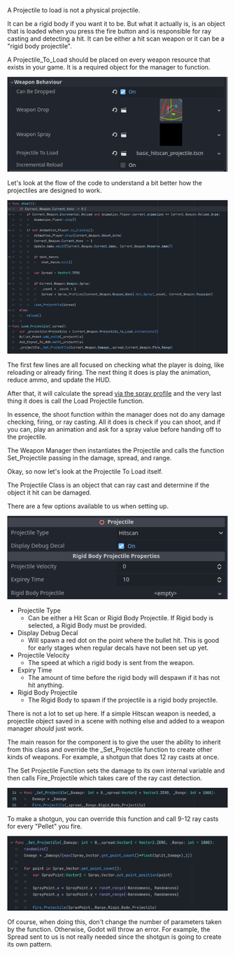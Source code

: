 A Projectile to load is not a physical projectile.

It can be a rigid body if you want it to be. But what it actually is, is an object that is loaded when you press the fire button and is responsible for ray casting and detecting a hit. It can be either a hit scan weapon or it can be a "rigid body projectile".

A Projectile_To_Load should be placed on every weapon resource that exists in your game. It is a required object for the manager to function.

![It is found under weapon behaviour](images/weapon_behavior.png)

Let's look at the flow of the code to understand a bit better how the projectiles are designed to work.

![The Shoot Function](images/shoot_code.png)

The first few lines are all focused on checking what the player is doing, like reloading or already firing. The next thing it does is play the animation, reduce ammo, and update the HUD.

After that, it will calculate the spread [via the spray profile](Spray_Profile.md) and the very last thing it does is call the Load Projectile function.

In essence, the shoot function within the manager does not do any damage checking, firing, or ray casting. All it does is check if you can shoot, and if you can, play an animation and ask for a spray value before handing off to the projectile.

The Weapon Manager then instantiates the Projectile and calls the function Set_Projectile passing in the damage, spread, and range.

Okay, so now let's look at the Projectile To Load itself.

The Projectile Class is an object that can ray cast and determine if the object it hit can be damaged.

There are a few options available to us when setting up.

![Projectile Options](<images/Projectile Options.png>)

- Projectile Type
  - Can be either a Hit Scan or Rigid Body Projectile. If Rigid body is selected, a Rigid Body must be provided.
- Display Debug Decal
  - Will spawn a red dot on the point where the bullet hit. This is good for early stages when regular decals have not been set up yet.
- Projectile Velocity
  - The speed at which a rigid body is sent from the weapon.
- Expiry Time
  - The amount of time before the rigid body will despawn if it has not hit anything.
- Rigid Body Projectile
  - The Rigid Body to spawn if the projectile is a rigid body projectile.

There is not a lot to set up here. If a simple Hitscan weapon is needed, a projectile object saved in a scene with nothing else and added to a weapon manager *should* just work.

The main reason for the component is to give the user the ability to inherit from this class and override the _Set_Projectile function to create other kinds of weapons. For example, a shotgun that does 12 ray casts at once.

The Set Projectile Function sets the damage to its own internal variable and then calls Fire_Projectile which takes care of the ray cast detection.

![Set Projectile Function](images/set_projectile.png)

To make a shotgun, you can override this function and call 9-12 ray casts for every "Pellet" you fire.

![Shotgun Function](images/shot_gun.png)

Of course, when doing this, don't change the number of parameters taken by the function. Otherwise, Godot will throw an error. For example, the Spread sent to us is not really needed since the shotgun is going to create its own pattern.
